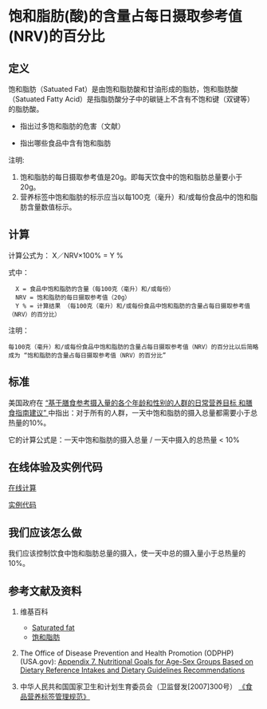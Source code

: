 # 饱和脂肪(酸)的含量占每日摄取参考值(NRV)的百分比

## 定义

饱和脂肪（Satuated Fat）是由饱和脂肪酸和甘油形成的脂肪，饱和脂肪酸（Satuated Fatty Acid）是指脂肪酸分子中的碳链上不含有不饱和键（双键等）的脂肪酸。

- 指出过多饱和脂肪的危害（文献）

- 指出哪些食品中含有饱和脂肪

注明:

1. 饱和脂肪的每日摄取参考值是20g。即每天饮食中的饱和脂肪总量要小于20g。
2. 营养标签中饱和脂肪的标示应当以每100克（毫升）和/或每份食品中的饱和脂肪含量数值标示。

## 计算

计算公式为： X／NRV×100% = Y %	

式中： 

	  X = 食品中饱和脂肪的含量（每100克（毫升）和/或每份）	  
      NRV = 饱和脂肪的每日摄取参考值（20g）
	  Y % = 计算结果 （每100克（毫升）和/或每份食品中饱和脂肪的含量占每日摄取参考值（NRV）的百分比）

注明：

	每100克（毫升）和/或每份食品中饱和脂肪的含量占每日摄取参考值（NRV）的百分比以后简略成为 “饱和脂肪的含量占每日摄取参考值（NRV）的百分比”	

## 标准

美国政府在 [“基于膳食参考摄入量的各个年龄和性别的人群的日常营养目标
和膳食指南建议” ](https://health.gov/dietaryguidelines/2015/guidelines/appendix-7/)中指出：对于所有的人群，一天中饱和脂肪的摄入总量都需要小于总热量的10%。

它的计算公式是：一天中饱和脂肪的摄入总量 / 一天中摄入的总热量 < 10%

## 在线体验及实例代码

[在线计算](https://jsfiddle.net/quanbinn/af9ovof8/)

[实例代码]()

## 我们应该怎么做

我们应该控制饮食中饱和脂肪总量的摄入，使一天中总的摄入量小于总热量的10%。

## 参考文献及资料

1. 维基百科
	- [Saturated fat](https://en.wikipedia.org/wiki/Saturated_fat)
	- [饱和脂肪](https://zh.wikipedia.org/wiki/%E9%A3%BD%E5%92%8C%E8%84%82%E8%82%AA#cite_note-11)

2. The Office of Disease Prevention and Health Promotion (ODPHP) (USA.gov): [Appendix 7. Nutritional Goals for Age-Sex Groups Based on Dietary Reference Intakes and Dietary Guidelines Recommendations](https://health.gov/dietaryguidelines/2015/guidelines/appendix-7/)

3. 中华人民共和国国家卫生和计划生育委员会（卫监督发[2007]300号） [《食品营养标签管理规范》](http://www.nhfpc.gov.cn/sps/s3593/200804/e6c1613d28004cf095546ab84723834b.shtml)


